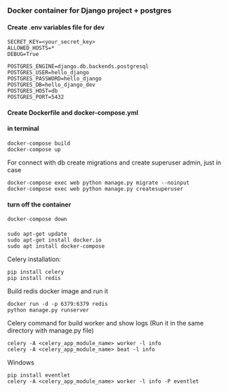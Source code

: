 ### Docker container for Django project + postgres
#### Create .env variables file for dev
```
SECRET_KEY=<your_secret_key>
ALLOWED_HOSTS=*
DEBUG=True

POSTGRES_ENGINE=django.db.backends.postgresql
POSTGRES_USER=hello_django
POSTGRES_PASSWORD=hello_django
POSTGRES_DB=hello_django_dev
POSTGRES_HOST=db
POSTGRES_PORT=5432

```
#### Create Dockerfile and docker-compose.yml
#### in terminal
```
docker-compose build
docker-compose up
```
For connect with db create migrations and create superuser admin, just in case
```
docker-compose exec web python manage.py migrate --noinput
docker-compose exec web python manage.py createsuperuser 
```
#### turn off the container
```
docker-compose down
```

####
```
sudo apt-get update
sudo apt-get install docker.io
sudo apt install docker-compose
```
Celery installation:
```
pip install celery
pip install redis
```
Build redis docker image and run it 
```
docker run -d -p 6379:6379 redis
python manage.py runserver
```
Celery command for build worker and show logs
(Run it in the same directory with manage.py file)
```
celery -A <celery_app_module_name> worker -l info
celery -A <celery_app_module_name> beat -l info
```
Windows
``` 
pip install eventlet
celery -A <celery_app_module_name> worker -l info -P eventlet
```